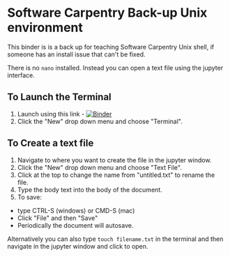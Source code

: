 # Software Carpentry Back-up Unix environment

This binder is is a back up for teaching Software Carpentry Unix shell,
if someone has an install issue that can't be fixed.

There is no `nano` installed.  Instead you can open a text file using the jupyter interface.

## To Launch the Terminal

1. Launch using this link - [![Binder](http://mybinder.org/badge_logo.svg)](https://mybinder.org/v2/gh/UW-Madison-DataScience/swc-unix-backup/master)
2. Click the "New" drop down menu and choose "Terminal".


## To Create a text file
1. Navigate to where you want to create the file in the jupyter window.
2. Click the "New" drop down menu and choose "Text File".
3. Click at the top to change the name from "untitled.txt" to rename the file.
4. Type the body text into the body of the document.
5. To save: 
  - type CTRL-S (windows) or CMD-S (mac) 
  - Click "File" and then "Save"
  - Periodically the document will autosave.
  
Alternatively you can also type `touch filename.txt` in the terminal and then navigate in the jupyter window and click to open.

